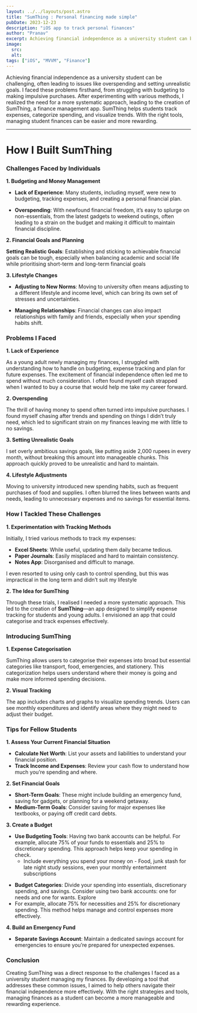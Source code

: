 ```yaml
---
layout: ../../layouts/post.astro
title: "SumThing : Personal financing made simple"
pubDate: 2023-12-23
description: "iOS app to track personal finances"
author: "Pranav"
excerpt: Achieving financial independence as a university student can be challenging, often leading to issues like overspending and setting unrealistic goals. I faced these problems firsthand, from struggling with budgeting to making impulsive purchases. After experimenting with various methods, I realized the need for a more systematic approach, leading to the creation of SumThing, a finance management app. SumThing helps students track expenses, categorize spending, and visualize trends. With the right tools, managing student finances can be easier and more rewarding.
image:
  src:
  alt:
tags: ["iOS", "MVVM", "Finance"]
---
```

Achieving financial independence as a university student can be challenging, often leading to issues like overspending and setting unrealistic goals. I faced these problems firsthand, from struggling with budgeting to making impulsive purchases. After experimenting with various methods, I realized the need for a more systematic approach, leading to the creation of SumThing, a finance management app. SumThing helps students track expenses, categorize spending, and visualize trends. With the right tools, managing student finances can be easier and more rewarding.

---
# How I Built SumThing

### **Challenges Faced by Individuals**

**1. Budgeting and Money Management**

* **Lack of Experience**: Many students, including myself, were new to budgeting, tracking expenses, and creating a personal financial plan.
- **Overspending**: With newfound financial freedom, it’s easy to splurge on non-essentials, from the latest gadgets to weekend outings, often leading to a strain on the budget and  making it difficult to maintain financial discipline.

**2. Financial Goals and Planning**

  **Setting Realistic Goals**: Establishing and sticking to achievable financial goals can be tough, especially when balancing academic and social life while prioritising short-term and long-term financial goals
  
**3. Lifestyle Changes**

* **Adjusting to New Norms**: Moving to university often means adjusting to a different lifestyle and income level, which can bring its own set of stresses and uncertainties.
- **Managing Relationships**: Financial changes can also impact relationships with family and friends, especially when your spending habits shift.

### **Problems I Faced**

**1. Lack of Experience**

As a young adult newly managing my finances, I struggled with understanding how to handle on budgeting, expense tracking and plan for future expenses. The excitement of financial independence often led me to spend without much consideration. I often found myself cash strapped when I wanted to buy a course that would help me take my career forward.

**2. Overspending**

The thrill of having money to spend often turned into impulsive purchases. I found myself chasing after trends and spending on things I didn’t truly need, which led to significant strain on my finances leaving me with little to no savings. 

**3. Setting Unrealistic Goals**

I set overly ambitious savings goals, like putting aside 2,000 rupees in every month, without breaking this amount into manageable chunks. This approach quickly proved to be unrealistic and hard to maintain.

**4. Lifestyle Adjustments**

Moving to university introduced new spending habits, such as frequent purchases of food and supplies. I often blurred the lines between wants and needs, leading to unnecessary expenses and no savings for essential items.

### **How I Tackled These Challenges**

**1. Experimentation with Tracking Methods**

Initially, I tried various methods to track my expenses:

* **Excel Sheets**: While useful, updating them daily became tedious.
* **Paper Journals**: Easily misplaced and hard to maintain consistency.
* **Notes App**: Disorganised and difficult to manage.

I even resorted to using only cash to control spending, but this was impractical in the long term and didn’t suit my lifestyle

**2. The Idea for SumThing**

Through these trials, I realised I needed a more systematic approach. This led to the creation of **SumThing**—an app designed to simplify expense tracking for students and young adults. I envisioned an app that could categorise and track expenses effectively. 

### **Introducing SumThing**

**1. Expense Categorisation**

SumThing allows users to categorise their expenses into broad but essential categories like transport, food, emergencies, and stationery. This categorization helps users understand where their money is going and make more informed spending decisions.

**2. Visual Tracking**

The app includes charts and graphs to visualize spending trends. Users can see monthly expenditures and identify areas where they might need to adjust their budget.

### Tips for Fellow Students

**1. Assess Your Current Financial Situation**

* **Calculate Net Worth**: List your assets and liabilities to understand your financial position.
* **Track Income and Expenses**: Review your cash flow to understand how much you’re spending and where.

**2. Set Financial Goals**

* **Short-Term Goals**: These might include building an emergency fund, saving for gadgets, or planning for a weekend getaway.
* **Medium-Term Goals**: Consider saving for major expenses like textbooks, or paying off credit card debts.

**3. Create a Budget**

- **Use Budgeting Tools**: Having two bank accounts can be helpful. For example, allocate 75% of your funds to essentials and 25% to discretionary spending. This approach helps keep your spending in check.
	- Include everything you spend your money on - Food, junk stash for late night study sessions, even your monthly entertainment subscriptions
* **Budget Categories**: Divide your spending into essentials, discretionary spending, and savings. Consider using two bank accounts: one for needs and one for wants. Explore
* For example, allocate 75% for necessities and 25% for discretionary spending. This method helps manage and control expenses more effectively.

**4. Build an Emergency Fund**

* **Separate Savings Account**: Maintain a dedicated savings account for emergencies to ensure you’re prepared for unexpected expenses.

### **Conclusion**

Creating SumThing was a direct response to the challenges I faced as a university student managing my finances. By developing a tool that addresses these common issues, I aimed to help others navigate their financial independence more effectively. With the right strategies and tools, managing finances as a student can become a more manageable and rewarding experience.





